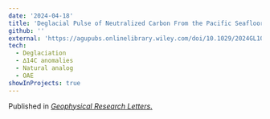 ```yaml
---
date: '2024-04-18'
title: 'Deglacial Pulse of Neutralized Carbon From the Pacific Seafloor: A Natural Analog for Ocean Alkalinity Enhancement?'
github: ''
external: 'https://agupubs.onlinelibrary.wiley.com/doi/10.1029/2024GL108271'
tech:
  - Deglaciation
  - ∆14C anomalies
  - Natural analog
  - OAE
showInProjects: true
---
```


Published in [*Geophysical Research Letters*.](https://agupubs.onlinelibrary.wiley.com/doi/10.1029/2024GL108271)
